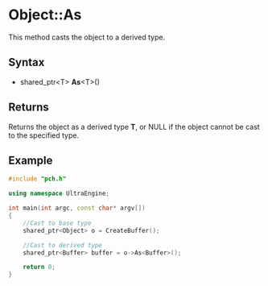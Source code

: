 # Object::As #
This method casts the object to a derived type.

## Syntax ##
- shared_ptr<T\> **As**<T\>()

## Returns ##
Returns the object as a derived type **T**, or NULL if the object cannot be cast to the specified type.

## Example ##
```c++
#include "pch.h"

using namespace UltraEngine;

int main(int argc, const char* argv[])
{
	//Cast to base type
	shared_ptr<Object> o = CreateBuffer();

	//Cast to derived type
	shared_ptr<Buffer> buffer = o->As<Buffer>();

	return 0;
}
```
